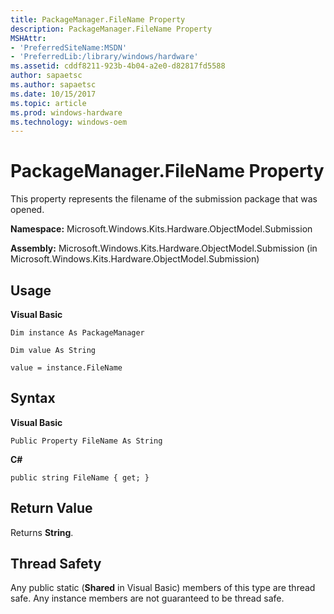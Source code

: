 ```yaml
---
title: PackageManager.FileName Property
description: PackageManager.FileName Property
MSHAttr:
- 'PreferredSiteName:MSDN'
- 'PreferredLib:/library/windows/hardware'
ms.assetid: cddf8211-923b-4b04-a2e0-d82817fd5588
author: sapaetsc
ms.author: sapaetsc
ms.date: 10/15/2017
ms.topic: article
ms.prod: windows-hardware
ms.technology: windows-oem
---
```


# PackageManager.FileName Property


This property represents the filename of the submission package that was opened.

**Namespace:** Microsoft.Windows.Kits.Hardware.ObjectModel.Submission

**Assembly:** Microsoft.Windows.Kits.Hardware.ObjectModel.Submission (in Microsoft.Windows.Kits.Hardware.ObjectModel.Submission)

## <span id="Usage"></span><span id="usage"></span><span id="USAGE"></span>Usage


**Visual Basic**

`Dim instance As PackageManager`

`Dim value As String`

`value = instance.FileName`

## <span id="Syntax"></span><span id="syntax"></span><span id="SYNTAX"></span>Syntax


**Visual Basic**

`Public Property FileName As String`

**C#**

`public string FileName { get; }`

## <span id="Return_Value"></span><span id="return_value"></span><span id="RETURN_VALUE"></span>Return Value


Returns **String**.

## <span id="Thread_Safety"></span><span id="thread_safety"></span><span id="THREAD_SAFETY"></span>Thread Safety


Any public static (**Shared** in Visual Basic) members of this type are thread safe. Any instance members are not guaranteed to be thread safe.

 

 






